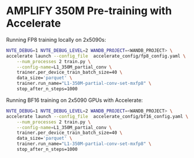 # AMPLIFY 350M Pre-training with Accelerate

Running FP8 training locally on 2x5090s:

```bash
NVTE_DEBUG=1 NVTE_DEBUG_LEVEL=2 WANDB_PROJECT=<WANDB_PROJECT> \
accelerate launch --config_file  accelerate_config/fp8_config.yaml \
    --num_processes 2 train.py \
    --config-name=L1_350M_partial_conv \
    trainer.per_device_train_batch_size=40 \
    data_size='parquet' \
    trainer.run_name="L1-350M-partial-conv-set-mxfp8" \
    stop_after_n_steps=1000
```

Running BF16 training on 2x5090 GPUs with Accelerate:

```bash
NVTE_DEBUG=1 NVTE_DEBUG_LEVEL=2 WANDB_PROJECT=<WANDB_PROJECT> \
accelerate launch --config_file  accelerate_config/bf16_config.yaml \
    --num_processes 2 train.py \
    --config-name=L1_350M_partial_conv \
    trainer.per_device_train_batch_size=40 \
    data_size='parquet' \
    trainer.run_name="L1-350M-partial-conv-set-mxfp8" \
    stop_after_n_steps=1000
```
